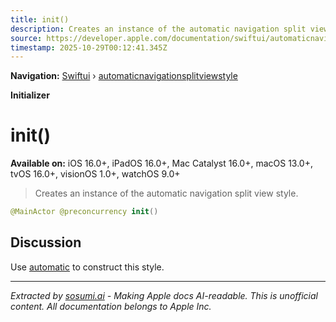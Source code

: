 ```yaml
---
title: init()
description: Creates an instance of the automatic navigation split view style.
source: https://developer.apple.com/documentation/swiftui/automaticnavigationsplitviewstyle/init()
timestamp: 2025-10-29T00:12:41.345Z
---
```


**Navigation:** [Swiftui](/documentation/swiftui) › [automaticnavigationsplitviewstyle](/documentation/swiftui/automaticnavigationsplitviewstyle)

**Initializer**

# init()

**Available on:** iOS 16.0+, iPadOS 16.0+, Mac Catalyst 16.0+, macOS 13.0+, tvOS 16.0+, visionOS 1.0+, watchOS 9.0+

> Creates an instance of the automatic navigation split view style.

```swift
@MainActor @preconcurrency init()
```

## Discussion

Use [automatic](/documentation/swiftui/navigationsplitviewstyle/automatic) to construct this style.

---

*Extracted by [sosumi.ai](https://sosumi.ai) - Making Apple docs AI-readable.*
*This is unofficial content. All documentation belongs to Apple Inc.*
